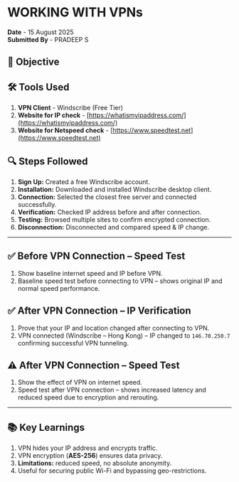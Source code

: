 # WORKING WITH VPNs

**Date** - 15 August 2025  
**Submitted By** - PRADEEP S

## 🎯 Objective

## 🛠 Tools Used

1. **VPN Client** - Windscribe (Free Tier)  
2. **Website for IP check** - [https://whatismyipaddress.com/](https://whatismyipaddress.com/)  
3. **Website for Netspeed check** - [https://www.speedtest.net](https://www.speedtest.net)

## 🔍 Steps Followed

1. **Sign Up:** Created a free Windscribe account.  
2. **Installation:** Downloaded and installed Windscribe desktop client.  
3. **Connection:** Selected the closest free server and connected successfully.  
4. **Verification:** Checked IP address before and after connection.  
5. **Testing:** Browsed multiple sites to confirm encrypted connection.  
6. **Disconnection:** Disconnected and compared speed & IP change.

---

## ✅ Before VPN Connection – Speed Test
1. Show baseline internet speed and IP before VPN.  
2. Baseline speed test before connecting to VPN – shows original IP and normal speed performance.

## ✅ After VPN Connection – IP Verification
1. Prove that your IP and location changed after connecting to VPN.  
2. VPN connected (Windscribe – Hong Kong) – IP changed to `146.70.250.7` confirming successful VPN tunneling.

## ⚠️ After VPN Connection – Speed Test
1. Show the effect of VPN on internet speed.  
2. Speed test after VPN connection – shows increased latency and reduced speed due to encryption and rerouting.

---

## 📚 Key Learnings

1. VPN hides your IP address and encrypts traffic.  
2. VPN encryption (**AES-256**) ensures data privacy.  
3. **Limitations:** reduced speed, no absolute anonymity.  
4. Useful for securing public Wi-Fi and bypassing geo-restrictions.